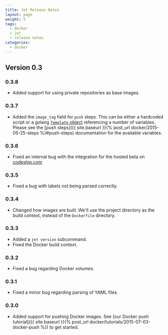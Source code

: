 ```yaml
---
title: Jet Release Notes
layout: page
weight: 5
tags:
  - docker
  - jet
  - release notes
categories:
  - docker
---
```


## Version 0.3

### 0.3.8

* Added support for using private repositories as base images.

### 0.3.7

* Added the `image_tag` field for `push` steps. This can be either a hardcoded script or a golang [`Template` object](http://golang.org/pkg/text/template/) referencing a number of variables. Please see the [push steps]({{ site.baseurl }}{% post_url docker/2015-05-25-steps %}#push-steps) documentation for the available variables.

### 0.3.6

* Fixed an internal bug with the integration for the hosted beta on [codeship.com](https://codeship.com)

### 0.3.5

* Fixed a bug with labels not being parsed correctly.

### 0.3.4

* Changed how images are built. We'll use the project directory as the build context, instead of the `Dockerfile` directory.

### 0.3.3

* Added a `jet version` subcommand.
* Fixed the Docker build context.

### 0.3.2

* Fixed a bug regarding Docker volumes.

### 0.3.1

* Fixed a minor bug regarding parsing of YAML files.

### 0.3.0

* Added support for pushing Docker images. See [our Docker push tutorial]({{ site.baseurl }}{% post_url docker/tutorials/2015-07-03-docker-push %}) to get started.
